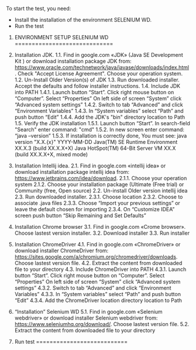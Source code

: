 To start the test, you need:
* Install the installation of the environment SELENIUM WD.
* Run the test



1. ENVIRONMENT SETUP SELENIUM WD
=============================

1.	Installation JDK.
1.1.	Find in google.com «JDK» (Java SE Development Kit ) or download installation package JDK from: https://www.oracle.com/technetwork/java/javase/downloads/index.html. Check "Accept License Agreement". Choose your operation system.
1.2.	Un-Install Older Version(s) of JDK
1.3.	Run downloaded installer. Accept the defaults and follow installer instructions.
1.4.	Include JDK into PATH
1.4.1.	Launch button “Start”. Click right mouse button on “Computer”. Select “Properties” On left side of screen “System” click “Advanced system settings”
1.4.2.	Switch to tab “Advanced” and click “Environment Variables”
1.4.3.	In “System variables” select “Path” and push button “Edit”
1.4.4.	Add the JDK's "bin" directory location to Path
1.5.	Verify the JDK installation
1.5.1.	Launch button “Start”. In search-field "Search" enter command: "cmd"
1.5.2.	In new screen enter command: “java –version”
1.5.3.	If installation is correctly done, You must see:
java version "X.X.{x}" YYYY-MM-DD
Java(TM) SE Runtime Environment XX.X.3 (build XX.X.X+X)
Java HotSpot(TM) 64-Bit Server VM XX.X (build XX.X.X+X, mixed mode)

2.	Installation Intellij idea.
2.1.	Find in google.com «intellij idea» or download installation package intellij idea from: https://www.jetbrains.com/idea/download.
2.1.1.	Choose your operation system
2.1.2.	Choose your installation package (Ultimate (Free trial) or Community (free, Open source)
2.2.	Un-install Older version intellij idea
2.3.	Run downloaded installer.
2.3.1.	Choose location
2.3.2.	Choose to associate .java files
2.3.3.	Choose “Import your previous settings” or leave the default chosen for importing
2.3.4.	On “Customize IDEA” screen push button “Skip Remaining and Set Defaults”

3.	Installation Chrome browser
3.1.	Find in google.com «Crome browser». Choose lastest version installer.
3.2.	Download installer
3.3.    Run installer

4.	Installation ChromeDriver
4.1.	Find in google.com «ChromeDriver» or download installer ChromeDriver from: https://sites.google.com/a/chromium.org/chromedriver/downloads. Choose lastest version file.
4.2.	Extract the content from downloaded file to your directory
4.3.	Include ChromeDriver into PATH
4.3.1.	Launch button “Start”. Click right mouse button on “Computer”. Select “Properties” On left side of screen “System” click “Advanced system settings”
4.3.2.	Switch to tab “Advanced” and click “Environment Variables”
4.3.3.	In “System variables” select “Path” and push button “Edit”
4.3.4.	Add the ChromeDriver location directory location to Path

5.	“Installation” Selenium WD
5.1.	Find in google.com «Selenium webdriver» or download installer Selenium webdriver from: https://www.seleniumhq.org/download/. Choose lastest version file.
5.2.	Extract the content from downloaded file to your directory

2. Run test
===========================
